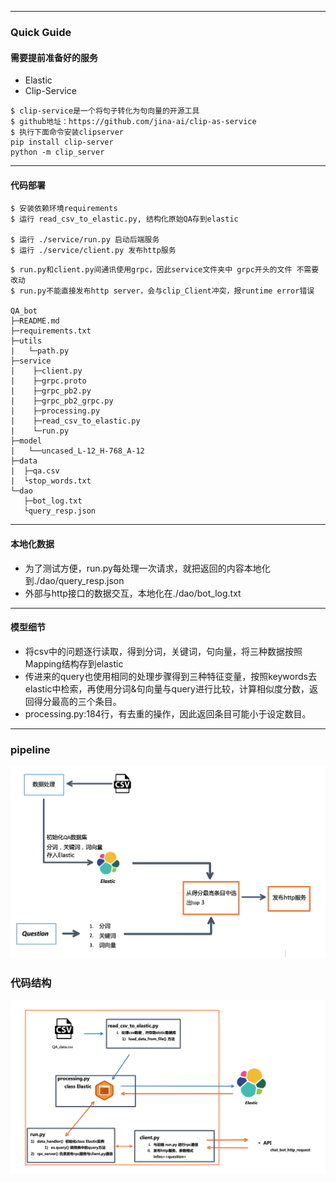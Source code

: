 
---

### Quick Guide

#### 需要提前准备好的服务
* Elastic
* Clip-Service

~~~
$ clip-service是一个将句子转化为句向量的开源工具
$ github地址：https://github.com/jina-ai/clip-as-service
$ 执行下面命令安装clipserver
pip install clip-server
python -m clip_server
~~~

---

#### 代码部署
~~~
$ 安装依赖环境requirements
$ 运行 read_csv_to_elastic.py, 结构化原始QA存到elastic

$ 运行 ./service/run.py 启动后端服务
$ 运行 ./service/client.py 发布http服务
~~~
~~~
$ run.py和client.py间通讯使用grpc，因此service文件夹中 grpc开头的文件 不需要改动
$ run.py不能直接发布http server，会与clip_Client冲突，报runtime error错误

QA_bot
├─README.md
├─requirements.txt
├─utils
|   └─path.py
├─service
|    ├─client.py
|    ├─grpc.proto
|    ├─grpc_pb2.py
|    ├─grpc_pb2_grpc.py
|    ├─processing.py
|    ├─read_csv_to_elastic.py
|    └─run.py      
├─model
|   └──uncased_L-12_H-768_A-12
├─data
|  ├─qa.csv
|  └stop_words.txt
└─dao
   ├─bot_log.txt
   └query_resp.json
~~~

---

#### 本地化数据
* 为了测试方便，run.py每处理一次请求，就把返回的内容本地化到./dao/query_resp.json
* 外部与http接口的数据交互，本地化在./dao/bot_log.txt

---
#### 模型细节
* 将csv中的问题逐行读取，得到分词，关键词，句向量，将三种数据按照Mapping结构存到elastic
* 传进来的query也使用相同的处理步骤得到三种特征变量，按照keywords去elastic中检索，再使用分词&句向量与query进行比较，计算相似度分数，返回得分最高的三个条目。
* processing.py:184行，有去重的操作，因此返回条目可能小于设定数目。

---
### pipeline

![数据流程](./example/2.png)

### 代码结构

![代码结构](./example/1.png)
